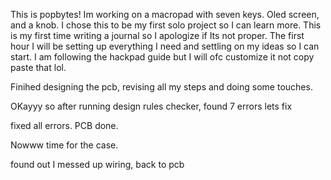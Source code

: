 This is popbytes! Im working on a macropad with seven keys. Oled screen, and a knob. I chose this to be my first solo project so I can learn more. This is my first time writing a journal so I apologize if Its not proper.
The first hour I will be setting up everything I need and settling on my ideas so I can start. I am following the hackpad guide but I will ofc customize it not copy paste that lol. 

Finihed designing the pcb, revising all my steps and doing some touches.

OKayyy so after running design rules checker, found 7 errors lets fix

fixed all errors. PCB done.

Nowww time for the case.

found out I messed up wiring, back to pcb 
